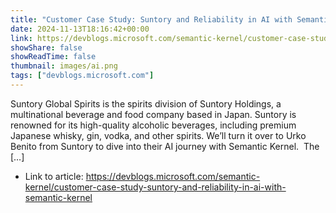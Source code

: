 ```yaml
---
title: "Customer Case Study: Suntory and Reliability in AI with Semantic Kernel"
date: 2024-11-13T18:16:42+00:00
link: https://devblogs.microsoft.com/semantic-kernel/customer-case-study-suntory-and-reliability-in-ai-with-semantic-kernel
showShare: false
showReadTime: false
thumbnail: images/ai.png
tags: ["devblogs.microsoft.com"]
---
```

Suntory Global Spirits is the spirits division of Suntory Holdings, a multinational beverage and food company based in Japan. Suntory is renowned for its high-quality alcoholic beverages, including premium Japanese whisky, gin, vodka, and other spirits. We’ll turn it over to Urko Benito from Suntory to dive into their AI journey with Semantic Kernel.  The […]

- Link to article: https://devblogs.microsoft.com/semantic-kernel/customer-case-study-suntory-and-reliability-in-ai-with-semantic-kernel